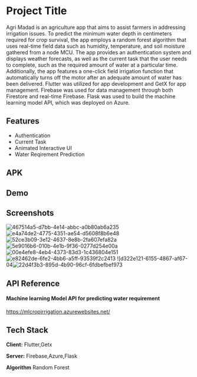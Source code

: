 
# Project Title

Agri Madad is an agriculture app that aims to assist farmers in addressing irrigation issues. To predict the minimum water depth in centimeters required for crop survival, the app employs a random forest algorithm that uses real-time field data such as humidity, temperature, and soil moisture gathered from a node MCU. The app provides an authentication system and displays weather forecasts, as well as the current task that the user needs to complete, such as the required amount of water at a particular time. Additionally, the app features a one-click field irrigation function that automatically turns off the motor after an adequate amount of water has been delivered. Flutter was utilized for app development and GetX for app management. Firebase was used for data management through both Firestore and real-time Firebase. Flask was used to build the machine learning model API, which was deployed on Azure.
## Features

- Authentication
- Current Task
- Animated Interactive UI
- Water Reqirement Prediction

## APK

## Demo






## Screenshots
![467514a5-d7bb-4e14-abbc-a0b80ab6a235](https://user-images.githubusercontent.com/115138974/235730286-71b6ac4a-04d3-4f20-9110-170d20eafaf3.jpg)
![e4a74de2-4775-4351-ae54-d5608f8b6e48](https://user-images.githubusercontent.com/115138974/235730351-1b4802f0-3a64-42d3-af84-e5704faebe23.jpg)
![52ce3b09-3e12-4637-8e8b-2fa607efa82a](https://user-images.githubusercontent.com/115138974/235730390-97bd641e-6eff-4bdd-84c9-53df3d587338.jpg)
![5e9016b6-010b-4e1b-9f36-0277d254e00a](https://user-images.githubusercontent.com/115138974/235730425-4c3d297d-52f1-4eb8-90d9-c15cd1fb8bd8.jpg)
![00e4efe8-4eb4-4373-83d3-1c436804e151](https://user-images.githubusercontent.com/115138974/235730504-98c5cf87-dc36-4de2-8ec5-b525e188fc0b.jpg)
![e82462de-6fe2-4bb6-a5ff-93539f2c2413](https://user-images.githubusercontent.com/115138974/235730535-02db0d66-0814-41ca-a524-57e1ae076965.jpg)
![d322e121-6155-4867-af67-04![22d4f3b3-895d-4b90-96cf-6fdbefbef973](https://user-images.githubusercontent.com/115138974/235730599-5fa92f33-c967-49ca-a7b1-9be7830347ab.jpg)





## API Reference

#### Machine learning Model API for predicting water requirement
https://mlcropirrigation.azurewebsites.net/
                          
## Tech Stack

**Client:** Flutter,Getx

**Server:** Firebase,Azure,Flask

**Algorithm** Random Forest

